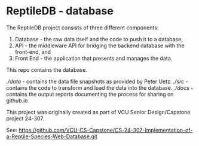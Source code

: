 # ReptileDB - database

The ReptileDB project consists of three different components:

1. Database - the raw data itself and the code to push it to a database,
2. API - the middleware API for bridging the backend database with the front-end, and
3. Front End - the application that presents and manages the data.

This repo contains the database.

*./data* - contains the data file snapshots as provided by Peter Uetz.
*./src* - contains the code to transform and load the data into the database.
*./docs* - contains the output reports documenting the process for sharing on github.io

This project was originally created as part of VCU Senior Design/Capstone project 24-307.

See: <https://github.com/VCU-CS-Capstone/CS-24-307-Implementation-of-a-Reptile-Species-Web-Database.git>

